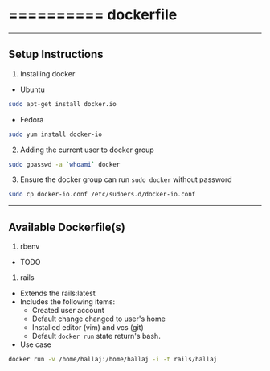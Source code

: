 ==========
dockerfile
==========

------------------
Setup Instructions
------------------

1. Installing docker

  * Ubuntu
  ```sh
  sudo apt-get install docker.io
  ```

  * Fedora
  ```sh
  sudo yum install docker-io
  ```

2. Adding the current user to docker group

```sh
sudo gpasswd -a `whoami` docker
```

3. Ensure the docker group can run `sudo docker` without password

```sh
sudo cp docker-io.conf /etc/sudoers.d/docker-io.conf
```

-----------------------
Available Dockerfile(s)
-----------------------

1. rbenv
  * TODO
1. rails
  * Extends the rails:latest
  * Includes the following items:
    * Created user account
    * Default change changed to user's home
    * Installed editor (vim) and vcs (git)
    * Default ```docker run``` state return's bash.
  * Use case
  ```sh
  docker run -v /home/hallaj:/home/hallaj -i -t rails/hallaj
  ```
